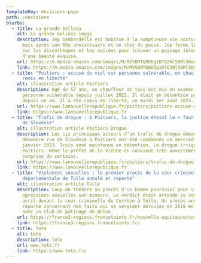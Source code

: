```yaml
---
templateKey: decisions-page
path: /decisions
blurbs:
  - title: La grande belleza
    alt: La grande belleza image
    description: Jep Gambardella est habitué à la somptueuse vie nocturne de Rome,
      mais après son 65e anniversaire et un choc du passé, Jep ferme les yeux
      sur les discothèques et les soirées pour trouver un paysage intemporel
      d'une beauté exquise.
    url: https://m.media-amazon.com/images/M/MV5BMTQ0ODg1OTQ2Nl5BMl5BanBnXkFtZTgwNTc2MDY1MDE@._V1_FMjpg_UX1000_.jpg
    link: https://m.media-amazon.com/images/M/MV5BMTQ0ODg1OTQ2Nl5BMl5BanBnXkFtZTgwNTc2MDY1MDE@._V1_FMjpg_UX1000_.jpg
  - title: "Poitiers : accusé de viol sur personne vulnérable, un chauffeur de taxi
      remis en liberté"
    alt: illustration article Poitiers
    description: Âgé de 57 ans, un chauffeur de taxi est mis en examen pour viol sur
      personne vulnérable depuis juillet 2022. Il était en détention provisoire
      depuis un an. Il a été remis en liberté, ce mardi 1er août 2023.
    url: https://www.lanouvellerepublique.fr/poitiers/poitiers-accuse-de-viol-sur-personne-vulnerable-un-chauffeur-de-taxi-remis-en-liberte
    link: https://www.lanouvellerepublique.fr
  - title: "Trafic de drogue : à Poitiers, la justice éteint le « four » de la rue
      de Slovénie"
    alt: illustration article Poitiers Drogue
    description: Les six principaux acteurs d’un trafic de drogue démantelé début
      décembre rue de Slovénie à Poitiers ont été condamnés ce mercredi 18
      janvier 2023. Trois sont maintenus en détention. La drogue irrigue
      Poitiers. Même le préfet de la Vienne en convient très ouvertement à la
      surprise de certains.
    url: https://www.lanouvellerepublique.fr/poitiers/trafic-de-drogue-a-poitiers-la-justice-eteint-le-four-de-la-rue-de-sloveniepoitiers-accuse-de-viol-sur-personne-vulnerable-un-chauffeur-de-taxi-remis-en-liberte
    link: https://www.lanouvellerepublique.fr
  - title: "Violences sexuelles : le premier procès de la cour criminelle
      départementale de Tulle annulé et reporté"
    alt: illustration article Tulle
    description: Coup de théâtre au procès d'un homme poursuivi pour viols et
      agressions sexuelles sur mineurs. Le verdict était attendu ce vendredi 7
      avril devant la cour criminelle de Corrèze à Tulle. Un procès annulé et
      reporté concernant des faits qui se seraient déroulés en 2019 en relation
      avec un club de patinage de Brive.
    url: https://france3-regions.francetvinfo.fr/nouvelle-aquitaine/correze/tulle/violences-sexuelles-le-premier-proces-de-la-cour-criminelle-departementale-de-tulle-annule-et-reporte-2749198.htmpoitiers-accuse-de-viol-sur-personne-vulnerable-un-chauffeur-de-taxi-remis-en-liberte
    link: https://france3-regions.francetvinfo.fr/
  - title: Toto
    alt: toto
    description: toto
    url: www.toto.fr
    link: https://www.toto.fr/
---
```

